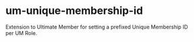 # um-unique-membership-id
Extension to Ultimate Member for setting a prefixed Unique Membership ID per UM Role.
